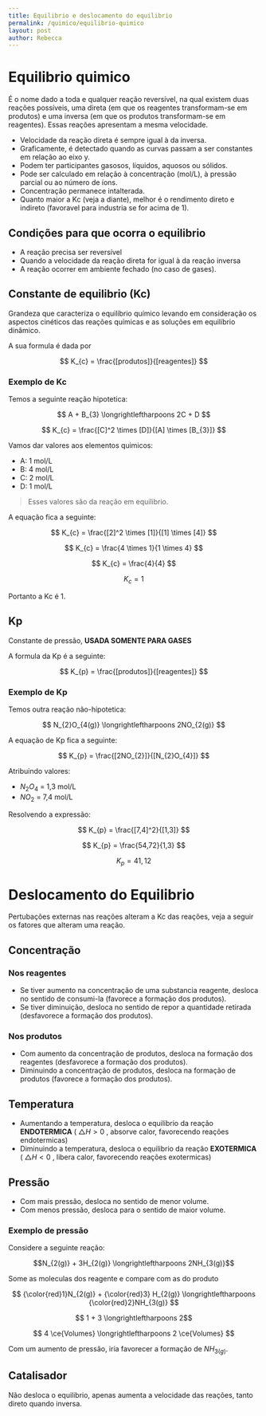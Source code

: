 ```yaml
---
title: Equilibrio e deslocamento do equilibrio
permalink: /quimico/equilibrio-quimico
layout: post
author: Rebecca
---
```


# Equilibrio quimico
É o nome dado a toda e qualquer reação reversível, na qual existem duas reações possíveis, uma direta (em que os reagentes transformam-se em produtos) e uma inversa (em que os produtos transformam-se em reagentes). Essas reações apresentam a mesma velocidade.

- Velocidade da reação direta é sempre igual à da inversa.
- Graficamente, é detectado quando as curvas passam a ser constantes em relação ao eixo y.
- Podem ter participantes gasosos, líquidos, aquosos ou sólidos.
- Pode ser calculado em relação à concentração (mol/L), à pressão parcial ou ao número de íons.
- Concentração permanece intalterada.
- Quanto maior a Kc (veja a diante), melhor é o rendimento direto e indireto (favoravel para industria se for acima de 1).

## Condições para que ocorra o equilibrio
- A reação precisa ser reversível
- Quando a velocidade da reação direta for igual à da reação inversa
- A reação ocorrer em ambiente fechado (no caso de gases).

## Constante de equilibrio (Kc)
Grandeza que caracteriza o equilíbrio químico levando em consideração os aspectos cinéticos das reações químicas e as soluções em equilíbrio dinâmico.

A sua formula é dada por

$$ K_{c} = \frac{[produtos]}{[reagentes]} $$

### Exemplo de Kc
Temos a seguinte reação hipotetica:

$$ A + B_{3} \longrightleftharpoons 2C + D $$

$$ K_{c} = \frac{[C]^2 \times [D]}{[A] \times [B_{3}]} $$

Vamos dar valores aos elementos quimicos:
- A: 1 mol/L
- B: 4 mol/L
- C: 2 mol/L
- D: 1 mol/L

> Esses valores são da reação em equilibrio.

A equação fica a seguinte:

$$ K_{c} = \frac{[2]^2 \times [1]}{[1] \times [4]} $$

$$ K_{c} = \frac{4 \times 1}{1 \times 4} $$

$$ K_{c} = \frac{4}{4} $$

$$ K_{c} = 1 $$

Portanto a Kc é 1.

## Kp
Constante de pressão, **USADA SOMENTE PARA GASES**

A formula da Kp é a seguinte:

$$ K_{p} = \frac{[produtos]}{[reagentes]} $$

### Exemplo de Kp
Temos outra reação não-hipotetica:

$$ N_{2}O_{4(g)} \longrightleftharpoons 2NO_{2(g)} $$

A equação de Kp fica a seguinte:

$$ K_{p} = \frac{[2NO_{2}]}{[N_{2}O_{4}]} $$

Atribuindo valores:
- $N_{2}O_{4}$ = 1,3 mol/L
- $NO_{2}$ = 7,4 mol/L

Resolvendo a expressão: 

$$ K_{p} = \frac{[7,4]^2}{[1,3]} $$

$$ K_{p} = \frac{54,72}{1,3} $$

$$ K_{p} = 41,12 $$

# Deslocamento do Equilibrio
Pertubações externas nas reações alteram a Kc das reações, veja a seguir os fatores que alteram uma reação.

## Concentração
### Nos reagentes
- Se tiver aumento na concentração de uma substancia reagente, desloca no sentido de consumi-la (favorece a formação dos produtos).
- Se tiver diminuição, desloca no sentido de repor a quantidade retirada (desfavorece a formação dos produtos).

### Nos produtos
- Com aumento da concentração de produtos, desloca na formação dos reagentes (desfavorece a formação dos produtos).
- Diminuindo a concentração de produtos, desloca na formação de produtos (favorece a formação dos produtos).

## Temperatura 
- Aumentando a temperatura, desloca o equilibrio da reação **ENDOTERMICA** ( $\triangle H > 0$ , absorve calor, favorecendo reações endotermicas)
- Diminuindo a temperatura, desloca o equilibrio da reação **EXOTERMICA** ( $\triangle H < 0$ , libera calor, favorecendo reações exotermicas)

## Pressão
- Com mais pressão, desloca no sentido de menor volume.
- Com menos pressão, desloca para o sentido de maior volume.

### Exemplo de pressão
Considere a seguinte reação:

$$N_{2(g)} + 3H_{2(g)} \longrightleftharpoons 2NH_{3(g)}$$

Some as moleculas dos reagente e compare com as do produto

$$ {\color{red}1}N_{2(g)} + {\color{red}3} H_{2(g)} \longrightleftharpoons {\color{red}2}NH_{3(g)} $$

$$ 1 + 3 \longrightleftharpoons 2$$

$$ 4 \ce{Volumes} \longrightleftharpoons 2 \ce{Volumes} $$

Com um aumento de pressão, iria favorecer a formação de $NH_{3(g)}$.

## Catalisador
Não desloca o equilibrio, apenas aumenta a velocidade das reações, tanto direto quando inversa.
